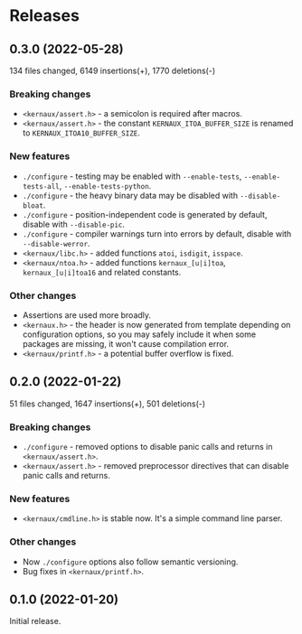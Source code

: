 Releases
========



0.3.0 (2022-05-28)
------------------

134 files changed, 6149 insertions(+), 1770 deletions(-)

### Breaking changes

* `<kernaux/assert.h>` - a semicolon is required after macros.
* `<kernaux/assert.h>` - the constant `KERNAUX_ITOA_BUFFER_SIZE` is renamed to
  `KERNAUX_ITOA10_BUFFER_SIZE`.

### New features

* `./configure` - testing may be enabled with `--enable-tests`,
  `--enable-tests-all`, `--enable-tests-python`.
* `./configure` - the heavy binary data may be disabled with `--disable-bloat`.
* `./configure` - position-independent code is generated by default, disable
  with `--disable-pic`.
* `./configure` - compiler warnings turn into errors by default, disable with
  `--disable-werror`.
* `<kernaux/libc.h>` - added functions `atoi`, `isdigit`, `isspace`.
* `<kernaux/ntoa.h>` - added functions `kernaux_[u|i]toa`, `kernaux_[u|i]toa16`
  and related constants.

### Other changes

* Assertions are used more broadly.
* `<kernaux.h>` - the header is now generated from template depending on
  configuration options, so you may safely include it when some packages are
  missing, it won't cause compilation error.
* `<kernaux/printf.h>` - a potential buffer overflow is fixed.



0.2.0 (2022-01-22)
------------------

51 files changed, 1647 insertions(+), 501 deletions(-)

### Breaking changes

* `./configure` - removed options to disable panic calls and returns in
  `<kernaux/assert.h>`.
* `<kernaux/assert.h>` - removed preprocessor directives that can disable panic
  calls and returns.

### New features

* `<kernaux/cmdline.h>` is stable now. It's a simple command line parser.

### Other changes

* Now `./configure` options also follow semantic versioning.
* Bug fixes in `<kernaux/printf.h>`.



0.1.0 (2022-01-20)
------------------

Initial release.
